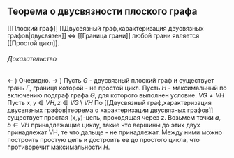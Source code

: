 ## Теорема о двусвязности плоского графа
[[Плоский граф]] [[Двусвязный граф,характеризация двусвязных графов|двусвязен]] $\iff$ [[Граница грани]] любой грани является [[Простой цикл]].

###### Доказательство
<- ) Очевидно. 
-> ) Пусть $G$ - двусвязный плоский граф и существует грань $\Gamma$, граница которой - не простой цикл.
Пусть $H$ - максимальный по включению подграф графа $G$, для которого выполнен условие. $VG \not= VH$
Пусть $x,y \in VH, z \in VG\setminus VH$
По [[Двусвязный граф,характеризация двусвязных графов|теорема о характеризации двусвязных графов]] существует простая (x,y)-цепь, проходящая через z. Возьмем точки $a,b \in VH$ принадлежащие циклу, такие что вершины до этих двух принадлежат VH, те что дальще - не принадлежат. Между ними можно построить простую цепь и достроить ее до простого цикла, что противоречит максимальности $H$.
